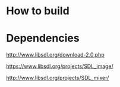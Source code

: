 # How to build

# Dependencies
http://www.libsdl.org/download-2.0.php

https://www.libsdl.org/projects/SDL_image/

http://www.libsdl.org/projects/SDL_mixer/